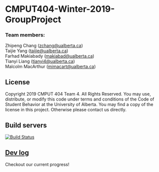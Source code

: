 # CMPUT404-Winter-2019-GroupProject
### Team members: <br />
Zhipeng Chang (zchang@ualberta.ca) <br />
Taijie Yang (taijie@ualberta.ca)<br />
Farhad Makiabady (makiabad@ualberta.ca) <br />
Tianyi Liang (tianyi4@ualberta.ca) <br />
Malcolm MacArthur (mimacart@ualberta.ca) <br />

## License
Copyright 2019 CMPUT 404 Team 4. All Rights Reserved. You may use, distribute, or modify this code under terms and conditions of the Code of Student Behavior at the University of Alberta. You may find a copy of the license in this project. Otherwise please contact us directly.

## Build servers

[![Build Status](https://travis-ci.org/Zhipeng-Chang/CMPUT404-Winter-2019-GroupProject.svg?branch=master)](https://travis-ci.org/Zhipeng-Chang/CMPUT404-Winter-2019-GroupProject)

## [Dev log](https://github.com/Zhipeng-Chang/CMPUT404-Winter-2019-GroupProject/wiki/DevLog)
Checkout our current progress!
